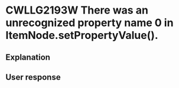 # CWLLG2193W There was an unrecognized property name 0 in ItemNode.setPropertyValue().

## Explanation

## User response